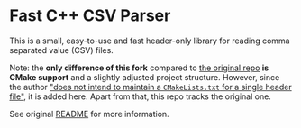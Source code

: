 # Fast C++ CSV Parser
This is a small, easy-to-use and fast header-only library for reading comma separated value (CSV) files.

Note: the **only difference of this fork** compared to [the original repo](https://github.com/ben-strasser/fast-cpp-csv-parser) **is CMake support** and a slightly adjusted project structure. However, since the author ["does not intend to maintain a `CMakeLists.txt` for a single header file"](https://github.com/ben-strasser/fast-cpp-csv-parser/pull/93#issuecomment-932715936), it is added here. Apart from that, this repo tracks the original one.

See original [README](https://github.com/ben-strasser/fast-cpp-csv-parser/blob/4ade42d5f8c454c6c57b3dce9c51c6dd02182a66/README.md) for more information.
